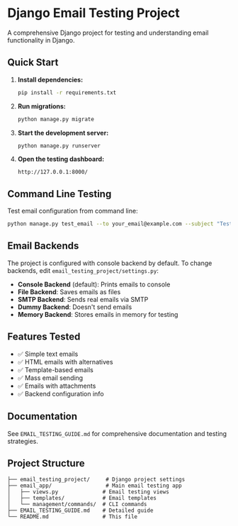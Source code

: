 # Django Email Testing Project

A comprehensive Django project for testing and understanding email functionality in Django.

## Quick Start

1. **Install dependencies:**
   ```bash
   pip install -r requirements.txt
   ```

2. **Run migrations:**
   ```bash
   python manage.py migrate
   ```

3. **Start the development server:**
   ```bash
   python manage.py runserver
   ```

4. **Open the testing dashboard:**
   ```
   http://127.0.0.1:8000/
   ```

## Command Line Testing

Test email configuration from command line:
```bash
python manage.py test_email --to your_email@example.com --subject "Test Email"
```

## Email Backends

The project is configured with console backend by default. To change backends, edit `email_testing_project/settings.py`:

- **Console Backend** (default): Prints emails to console
- **File Backend**: Saves emails as files
- **SMTP Backend**: Sends real emails via SMTP
- **Dummy Backend**: Doesn't send emails
- **Memory Backend**: Stores emails in memory for testing

## Features Tested

- ✅ Simple text emails
- ✅ HTML emails with alternatives
- ✅ Template-based emails
- ✅ Mass email sending
- ✅ Emails with attachments
- ✅ Backend configuration info

## Documentation

See `EMAIL_TESTING_GUIDE.md` for comprehensive documentation and testing strategies.

## Project Structure

```
├── email_testing_project/     # Django project settings
├── email_app/                 # Main email testing app
│   ├── views.py              # Email testing views
│   ├── templates/            # Email templates
│   └── management/commands/  # CLI commands
├── EMAIL_TESTING_GUIDE.md    # Detailed guide
└── README.md                 # This file
```